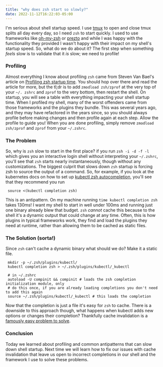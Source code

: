 ```yaml
---
title: "why does zsh start so slowly?"
date: 2022-11-12T16:22:03-05:00
---
```


I'm serious about shell startup speed. I use [tmux](https://github.com/tmux/tmux) to open and
close tmux splits all day every day, so I need `zsh` to start quickly. I used to use frameworks
like [oh-my-zsh](https://ohmyz.sh/) or [prezto](https://github.com/sorin-ionescu/prezto) and
while I was happy with the functionality they provided I wasn't happy with their impact on my
shell's startup speed. So, what do we do about it? The first step when something _feels_ slow is
to validate that it _is_ slow; we need to profile!

### Profiling

Almost everything I know about profiling `zsh` came from Steven Van Bael's article on [Profiling zsh
startup time](https://stevenvanbael.com/profiling-zsh-startup). You should hop over there and read
the article for more, but the tl;dr is to add `zmodload zsh/zprof` at the very top of your `~/.
zshrc` and `zprof` to the very bottom, then restart the shell. On startup, you will see a table with
everything impacting your shell startup time. When I profiled my shell, many of the worst offenders
came from those frameworks and the plugins they bundle. This was several years ago, and they may
have refactored in the years since, so you should always profile before making changes and then
profile again at each step. Allow the profile to guide you! When you are done profiling, simply
remove `zmodload zsh/zprof` and `zprof` from your `~/.zshrc`.

### The Problem

So, why is `zsh` slow to start in the first place? if you run `zsh -i -d -f -l` which gives you an
interactive login shell without interpreting your `~/.zshrc`, you'll see that `zsh` starts nearly
instantaneously, though without any customizations. The biggest culprit that slows down `zsh`
startup is forcing zsh to source the output of a command. So, for example, if you look at the
kubernetes docs on how to set up [kubectl zsh
autocompletion](https://kubernetes.io/docs/tasks/tools/included/optional-kubectl-configs-zsh/),
you'll see that they recommend you run

```shell
 source <(kubectl completion zsh) 
```

This is an antipattern. On my machine running `time kubectl completion zsh` takes 130ms! I want my
shell to start in well under 100ms and running just one binary already blew that budget. `zsh`
_cannot_ cache this because to the shell it's a dynamic output that could change at any time.
Often, this is how plugins in typical frameworks work, they find and load the plugins they need
at runtime, rather than allowing them to be cached as static files.

### The Solution (sorta!)

Since `zsh` can't cache a dynamic binary what should we do? Make it a static file.

```shell
 mkdir -p ~/.zsh/plugins/kubectl/
 kubectl completion zsh > ~/.zsh/plugins/kubectl/_kubectl
 
 # in ~/.zshrc
 autoload -U compinit && compinit # loads the zsh completion initialization module, only 
 # do this once, if you are already loading completions you don't need to add this again
 source ~/.zsh/plugins/kubectl/_kubectl # this loads the completion
```

Now that the completion is just a file it's easy for `zsh` to cache. There is a downside to this
approach though, what happens when kubectl adds new options or changes their completion? Thankfully
cache invalidation is a [famously easy problem to
solve](https://twitter.com/codinghorror/status/506010907021828096).

### Conclusion

Today we learned about profiling and common antipatterns that can slow down shell startup. Next
time we will learn how to fix our issues with cache invalidation that leave us open to incorrect
completions in our shell and the framework I use to solve these problems.
